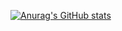 [![Anurag's GitHub stats](https://github-readme-stats.vercel.app/api?username=SeamusWalden&show_icons=true&theme=dracula)](https://github.com/anuraghazra/github-readme-stats)
